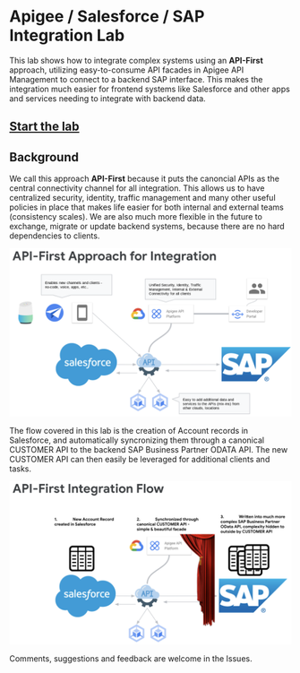# Apigee / Salesforce / SAP Integration Lab

This lab shows how to integrate complex systems using an **API-First** approach, utilizing easy-to-consume API facades in Apigee API Management to connect to a backend SAP interface.  This makes the integration much easier for frontend systems like Salesforce and other apps and services needing to integrate with backend data.

## [Start the lab](https://tyayers.github.io/apigee-sf-sap-lab)

## Background

We call this approach **API-First** because it puts the canoncial APIs as the central connectivity channel for all integration.  This allows us to have centralized security, identity, traffic management and many other useful policies in place that makes life easier for both internal and external teams (consistency scales).  We are also much more flexible in the future to exchange, migrate or update backend systems, because there are no hard dependencies to clients.

![API-First Integration](img/arch1.png)

The flow covered in this lab is the creation of Account records in Salesforce, and automatically syncronizing them through a canonical CUSTOMER API to the backend SAP Business Partner ODATA API.  The new CUSTOMER API can then easily be leveraged for additional clients and tasks.

![Integration Flow](img/arch2.png)

Comments, suggestions and feedback are welcome in the Issues.